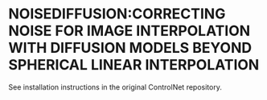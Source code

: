 # NOISEDIFFUSION:CORRECTING NOISE FOR IMAGE INTERPOLATION WITH DIFFUSION MODELS BEYOND SPHERICAL LINEAR INTERPOLATION
See installation instructions in the original ControlNet repository.
